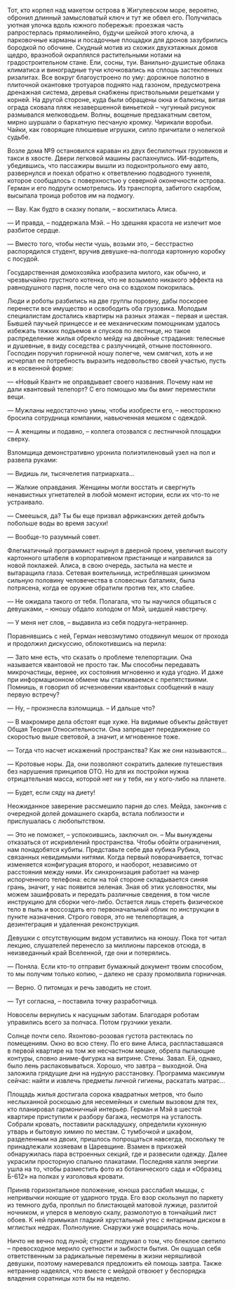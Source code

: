 Тот, кто корпел над макетом острова в Жигулевском море, вероятно, обронил длинный замысловатый ключ и тут же обвел его. Получилась уютная улочка вдоль южного побережья: проезжая часть рапростерлась прямолинейно, будучи шейкой этого ключа, а парковочные карманы и посадочные площадки для дронов зазубрились бородкой по обочине. Скудный мотив из схожих двухэтажных домов щедро, вразнобой окраплялся растительными нотами на градостроительном стане. Ели, сосны, туи. Ванильно-душистые облака климатиса и виноградные тучи клочковались на сплошь застекленных ризалитах. Все вокруг благоустроено по уму: дорожное полотно в плиточной окантовке тротуаров поднято над газоном, предусмотрена дренажная система, деревья снабжены приствольными решетками у корней. На другой стороне, куда были обращены окна и балконы, витая ограда сковала пляж незавершенной виньеткой – чугунный рисунок размывался мелководьем. Волны, вощеные предзакатным светом, мирно шуршали о бархатную песчаную кромку. Чирикали воробьи. Чайки, как говорящие плюшевые игрушки, сипло причитали о нелегкой судьбе.

Возле дома №9 остановился караван из двух беспилотных грузовиков и такси в хвосте. Двери легковой машины распахнулись. ИИ-водитель, убедившись, что пассажиры вышли из подконтрольного ему авто, развернулся и поехал обратно к ответвлению подводного туннеля, которое сообщалось с поверхностью у северной оконечности острова. Герман и его подруги осмотрелись. Из транспорта, забитого скарбом, высыпала троица роботов им на подмогу.

— Вау. Как будто в сказку попали, – восхитилась Алиса.

— И правда, – поддержала Мэй. – Но здешняя красота не излечит мое разбитое сердце.

— Вместо того, чтобы нести чушь, возьми это, – бесстрастно распорядился студент, вручив девушке-на-полгода картонную коробку с посудой.

Государственная домохозяйка изобразила милого, как обычно, и чрезвычайно грустного котенка, что не возымело никакого эффекта на равнодушного парня, после чего она со вздохом покорилась.

Люди и роботы разбились на две группы поровну, дабы поскорее перенести все имущество и освободить оба грузовика. Молодым специалистам достались квартиры на разных этажах – первая и шестая. Бывшей паучьей принцессе и ее механическим помощникам удалось избежать тяжких подъемов и спусков по лестнице, но такое распределение жилья обрекло мейду на двойные страдания: телесные и душевные, в виду соседства с разлучницей, отныне постоянного. Господин поручил горничной ношу полегче, чем смягчил, хоть и не исчерпал ее потребность выразить недовольство своей участью, пусть и в косвенной форме:

— «Новый Квант» не оправдывает своего названия. Почему нам не дали квантовый телепорт? С его помощью мы бы вмиг переместили вещи.

— Мужланы недостаточно умны, чтобы изобрести его, – неосторожно бросила сотрудница компании, навьюченная мешком с одеждой.

— А женщины и подавно, – коллега отозвался с лестничной площадки сверху.

Взломщица демонстративно уронила полиэтиленовый узел на пол и развела руками:

— Видишь ли, тысячелетия патриархата...

— Жалкие оправдания. Женщины могли восстать и свергнуть ненавистных угнетателей в любой момент истории, если их что-то не устраивало.

— Смеешься, да? Ты бы еще призвал африканских детей добыть побольше воды во время засухи!

— Вообще-то разумный совет.

Флегматичный программист нырнул в дверной проем, увеличил высоту картонного штабеля в корпоративном пристанище и направился за новой поклажей. Алиса, в свою очередь, застыла на месте и вытаращила глаза. Сетевая воительница, истреблявшая цинизмом сильную половину человечества в словесных баталиях, была потрясена, когда ее оружие обратили против тех, кто слабее.

— Не ожидала такого от тебя. Полагала, что ты научился общаться с девушками, – юношу обдало холодом от Мэй, шедшей навстречу.

— У меня нет слов, – выдавила из себя подруга-нетраннер.

Поравнявшись с ней, Герман невозмутимо отодвинул мешок от прохода и продолжил дискуссию, облокотившись на перила:

— Зато мне есть, что сказать о проблеме телепортации. Она называется квантовой не просто так. Мы способны передавать микрочастицы, вернее, их состояния мгновенно и куда угодно. И даже при информационном обмене мы сталкиваемся с препятствиями. Помнишь, я говорил об исчезновении квантовых сообщений в нашу первую встречу?

— Ну, – произнесла взломщица. – И дальше что?

— В макромире дела обстоят еще хуже. На видимые объекты действует Общая Теория Относительности. Она запрещает передвижение со скоростью выше световой, а значит, и мгновенное тоже.

— Тогда что насчет искажений пространства? Как же они называются...

— Кротовые норы. Да, они позволяют сократить далекие путешествия без нарушения принципов ОТО. Но для их постройки нужна отрицательная масса, которой нет ни у тебя, ни у кого-либо на планете.

— Будет, если сяду на диету!

Неожиданное заверение рассмешило парня до слез. Мейда, закончив с очередной долей домашнего скарба, встала поблизости и прислушалась с любопытством.

— Это не поможет, – успокоившись, заключил он. – Мы вынуждены отказаться от искривлений пространства. Чтобы обойти ограничения, нам понадобятся кубиты. Представьте себе два кубика Рубика, связанных невидимыми нитями. Когда первый поворачивается, тотчас изменяется конфигурация второго, и наоборот, независимо от расстояния между ними. Их синхронизация работает на манер испорченного телефона: если на той стороне складывается синяя грань, значит, у нас появится зеленая. Зная об этих условностях, мы можем зашифровать и передать различные сведения, в том числе инструкцию для сборки чего-либо. Остается лишь стереть физическое тело в пыль и воссоздать его первоначальный облик по инструкции в пункте назначения. Строго говоря, это не телепортация, а дезинтеграция и удаленная реконструкция.

Девушки с отсутствующим видом уставились на юношу. Пока тот читал лекцию, слушателей перенесло за миллионы парсеков отсюда, в неизведанный край Вселенной, где они и потерялись.

— Поняла. Если кто-то отправит бумажный документ твоим способом, то мы получим только копию, – далеко не сразу промолвила горничная.

— Верно. О питомцах и речь заводить не стоит.

— Тут согласна, – поставила точку разработчица.

Новоселы вернулись к насущным заботам. Благодаря роботам управились всего за полчаса. Потом грузчики уехали.

Солнце почти село. Яхонтово-розовая густота растеклась по помещениям. Окно во всю стену. По его вине Алиса, распластавшаяся в первой квартире на том же несчастном мешке, обрела пылающие контуры, словно аниме-фигурка на витрине. Стены. Завал. Ей, однако, было лень распаковываться. Хорошо, что завтра – выходной. Она заложила грядущие дни на нудную расстановку. Программа максимум сейчас: найти и извлечь предметы личной гигиены, раскатать матрас...

Площадь жилья достигала сорока квадратных метров, что было неслыханной роскошью для несемейных и смелым вызовом для тех, кто планировал гармоничный интерьер. Герман и Мэй в шестой квартире приступили к разбору багажа, несмотря на усталость. Собрали кровать, поставили раскладушку, определили кухонную утварь и бытовую химию по местам. С тумбочкой и шкафом, разделенным на двоих, пришлось попрощаться навсегда, поскольку те принадлежали хозяевам в Царевщине. Взамен в прихожей обнаружилась пара встроенных секций, где и развесили одежду. Далее украсили просторную спальню плакатами. Последняя капля энергии ушла на то, чтобы разместить фото из ботанического сада и «Образец Б-612» на полках у изголовья кровати.

Приняв горизонтальное положение, юноша расслабил мышцы, с непривычки ноющие от ударного труда. Его взор скользнул по паркету из темного дуба, проплыл по блистающей матовой лужице, разлитой ночником, и уперся в меловую скалу, размолотую в тончайший лист обоев. К ней примыкал гладкий хрустальный утес с янтарным диском в мглистых недрах. Полнолуние. Снаружи уже воцарилась ночь.

Ничто не вечно под луной; студент подумал о том, что блеклое светило – превосходное мерило суетности и зыбкости бытия. Он ощущал себя ответственным за радикальные перемены в жизни неряшливой девушки, поэтому намеревался предложить ей помощь завтра. Также нетраннер надеялся, что вместе с мейдой отвоюет у беспорядка владения соратницы хотя бы на неделю.